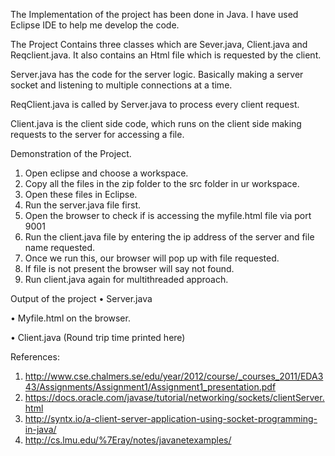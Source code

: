 The Implementation of the project has been done in Java. I have used Eclipse IDE to help me develop the code.

The Project Contains three classes which are Sever.java, Client.java and Reqclient.java. It also contains an Html file which is requested by the client.

Server.java has the code for the server logic. Basically making a server socket and listening to multiple connections at a time.

ReqClient.java is called by Server.java to process every client request.

Client.java is the client side code, which runs on the client side making requests to the server for accessing a file.

Demonstration of the Project.

1.	Open eclipse and choose a workspace.
2.	Copy all the files in the zip folder to the src folder in ur workspace.
3.	Open these files in Eclipse.
4.	Run the server.java file first.
5.	Open the browser to check if is accessing the myfile.html file via port 9001
6.	Run the client.java file by entering the ip address of the server and file name requested.
7.	Once we run this, our browser will pop up with file requested.
8.	If file is not present the browser will say not found.
9.	Run client.java again for multithreaded approach.


Output of the project
•	Server.java

•	Myfile.html on the browser.



•	Client.java (Round trip time printed here)





References:

1.	http://www.cse.chalmers.se/edu/year/2012/course/_courses_2011/EDA343/Assignments/Assignment1/Assignment1_presentation.pdf
2.	https://docs.oracle.com/javase/tutorial/networking/sockets/clientServer.html
3.	http://syntx.io/a-client-server-application-using-socket-programming-in-java/
4.	http://cs.lmu.edu/%7Eray/notes/javanetexamples/